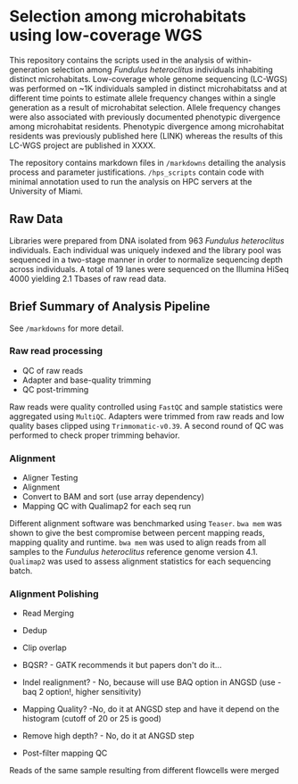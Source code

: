 # Selection among microhabitats using low-coverage WGS

This repository contains the scripts used in the analysis of within-generation selection among *Fundulus heteroclitus* individuals inhabiting distinct microhabitats. Low-coverage whole genome sequencing (LC-WGS) was performed on ~1K individuals sampled in distinct microhabitatss and at different time points to estimate allele frequency changes within a single generation as a result of microhabitat selection. Allele frequency changes were also associated with previously documented phenotypic divergence among microhabitat residents. Phenotypic divergence among microhabitat residents was previously published here (LINK) whereas the results of this LC-WGS project are published in XXXX.

The repository contains markdown files in `/markdowns` detailing the analysis process and parameter justifications. `/hps_scripts` contain code with minimal annotation used to run the analysis on HPC servers at the University of Miami.

## Raw Data

Libraries were prepared from DNA isolated from 963 *Fundulus heteroclitus* individuals. Each individual was uniquely indexed and the library pool was sequenced in a two-stage manner in order to normalize sequencing depth across individuals. A total of 19 lanes were sequenced on the Illumina HiSeq 4000 yielding 2.1 Tbases of raw read data.

## Brief Summary of Analysis Pipeline

See `/markdowns` for more detail.

### Raw read processing

* QC of raw reads
* Adapter and base-quality trimming
* QC post-trimming

Raw reads were quality controlled using `FastQC` and sample statistics were aggregated using `MultiQC`.
Adapters were trimmed from raw reads and low quality bases clipped using `Trimmomatic-v0.39`.
A second round of QC was performed to check proper trimming behavior.

### Alignment

* Aligner Testing
* Alignment
* Convert to BAM and sort (use array dependency)
* Mapping QC with Qualimap2 for each seq run

Different alignment software was benchmarked using `Teaser`. `bwa mem` was shown to give the best compromise between percent mapping reads, mapping quality and runtime.
`bwa mem` was used to align reads from all samples to the *Fundulus heteroclitus* reference genome version 4.1.
`Qualimap2` was used to assess alignment statistics for each sequencing batch.

### Alignment Polishing

* Read Merging

* Dedup
* Clip overlap
* BQSR? - GATK recommends it but papers don't do it...
* Indel realignment? - No, because will use BAQ option in ANGSD (use -baq 2 option!, higher sensitivity)
* Mapping Quality? -No, do it at ANGSD step and have it depend on the histogram (cutoff of 20 or 25 is good)
* Remove high depth? - No, do it at ANGSD step
* Post-filter mapping QC

Reads of the same sample resulting from different flowcells were merged
